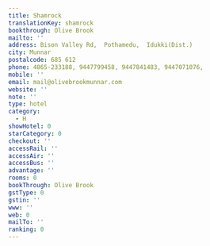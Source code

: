 ```yaml
---
title: Shamrock
translationKey: shamrock
bookthrough: Olive Brook
mailto: ''
address: Bison Valley Rd,  Pothamedu,  Idukki(Dist.)
city: Munnar
postalcode: 685 612
phone: 4865-233188, 9447799458, 9447841483, 9447071076,
mobile: ''
email: mail@olivebrookmunnar.com
website: ''
note: ''
type: hotel
category:
  - H
showHotel: 0
starCategory: 0
checkout: ''
accessRail: ''
accessAir: ''
accessBus: ''
advantage: ''
rooms: 0
bookThrough: Olive Brook
gstType: 0
gstin: ''
www: ''
web: 0
mailTo: ''
ranking: 0
---
```







